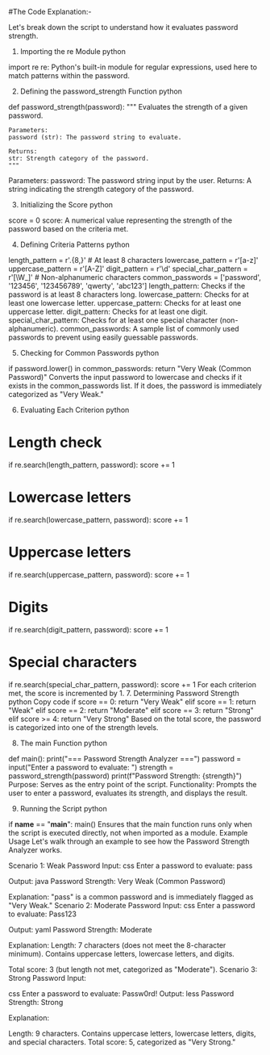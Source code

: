 #The Code Explanation:-

Let's break down the script to understand how it evaluates password strength.

1. Importing the re Module
python

import re
re: Python's built-in module for regular expressions, used here to match patterns within the password.

2. Defining the password_strength Function
python

def password_strength(password):
    """
    Evaluates the strength of a given password.

    Parameters:
    password (str): The password string to evaluate.

    Returns:
    str: Strength category of the password.
    """
Parameters:
password: The password string input by the user.
Returns:
A string indicating the strength category of the password.

3. Initializing the Score
python

score = 0
score: A numerical value representing the strength of the password based on the criteria met.

4. Defining Criteria Patterns
python

length_pattern = r'.{8,}'  # At least 8 characters
lowercase_pattern = r'[a-z]'
uppercase_pattern = r'[A-Z]'
digit_pattern = r'\d'
special_char_pattern = r'[\W_]'  # Non-alphanumeric characters
common_passwords = ['password', '123456', '123456789', 'qwerty', 'abc123']
length_pattern: Checks if the password is at least 8 characters long.
lowercase_pattern: Checks for at least one lowercase letter.
uppercase_pattern: Checks for at least one uppercase letter.
digit_pattern: Checks for at least one digit.
special_char_pattern: Checks for at least one special character (non-alphanumeric).
common_passwords: A sample list of commonly used passwords to prevent using easily guessable passwords.

5. Checking for Common Passwords
python

if password.lower() in common_passwords:
    return "Very Weak (Common Password)"
Converts the input password to lowercase and checks if it exists in the common_passwords list. If it does, the password is immediately categorized as "Very Weak."

6. Evaluating Each Criterion
python

# Length check
if re.search(length_pattern, password):
    score += 1

# Lowercase letters
if re.search(lowercase_pattern, password):
    score += 1

# Uppercase letters
if re.search(uppercase_pattern, password):
    score += 1

# Digits
if re.search(digit_pattern, password):
    score += 1

# Special characters
if re.search(special_char_pattern, password):
    score += 1
For each criterion met, the score is incremented by 1.
7. Determining Password Strength
python
Copy code
if score == 0:
    return "Very Weak"
elif score == 1:
    return "Weak"
elif score == 2:
    return "Moderate"
elif score == 3:
    return "Strong"
elif score >= 4:
    return "Very Strong"
Based on the total score, the password is categorized into one of the strength levels.

8. The main Function
python

def main():
    print("=== Password Strength Analyzer ===")
    password = input("Enter a password to evaluate: ")
    strength = password_strength(password)
    print(f"Password Strength: {strength}")
Purpose: Serves as the entry point of the script.
Functionality: Prompts the user to enter a password, evaluates its strength, and displays the result.

9. Running the Script
python

if __name__ == "__main__":
    main()
Ensures that the main function runs only when the script is executed directly, not when imported as a module.
Example Usage
Let's walk through an example to see how the Password Strength Analyzer works.

Scenario 1: Weak Password
Input:
css
Enter a password to evaluate: pass

Output:
java
Password Strength: Very Weak (Common Password)

Explanation:
"pass" is a common password and is immediately flagged as "Very Weak."
Scenario 2: Moderate Password
Input:
css
Enter a password to evaluate: Pass123

Output:
yaml
Password Strength: Moderate

Explanation:
Length: 7 characters (does not meet the 8-character minimum).
Contains uppercase letters, lowercase letters, and digits.

Total score: 3 (but length not met, categorized as "Moderate").
Scenario 3: Strong Password
Input:

css
Enter a password to evaluate: Passw0rd!
Output:
less
Password Strength: Strong

Explanation:

Length: 9 characters.
Contains uppercase letters, lowercase letters, digits, and special characters.
Total score: 5, categorized as "Very Strong."
